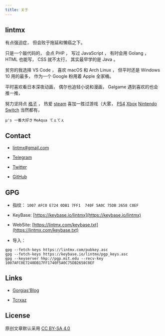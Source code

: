 ```yaml
---
title: 关于
---
```


## lintmx

有点强迫症，
但会败于拖延和懒癌之下。

只是一个敲代码的，
会点 PHP ，
写过 JavaScript ，
有时会用 Golang ，
HTML 也能写，
CSS 就不太行，
其实最早学的是 Java 。

贫穷的我选择 VS Code ，
喜欢 macOS 和 Arch Linux ，
但平时还是 Windows 10 用的最多，
作为一个 Google 粉用着 Apple 全家桶。

平时喜欢看日本深夜动画，
偶尔也追轻小说和漫画，
Galgame 遇到喜欢的也会推一推，

努力坚持点 [格子](https://bgm.tv/user/lintmx) ，
热爱 [steam](https://steamcommunity.com/id/lintmx) 喜加一胜过游戏（大雾，
[PS4](https://my.playstation.com/profile/lintmx)
[Xbox](https://account.xbox.com/zh-cn/profile?gamertag=lintmx)
[Nintendo Switch](SW-2829-1531-9696)
当然都有，

`μ's 一番大好き`
`MeAqua てぇてぇ`


## Contact

- [lintmx#gmail.com](mailto:lintmx@gmail.com)

- [Telegram](https://telegram.me/lintmx)

- [Twitter](https://twitter.com/lintmx)

- [GitHub](https://github.com/lintmx)

## GPG

- 指纹： `1007 AFC0 E724 0DB1 7FF1  740F 5A0C 75DB 2658 C0EF`

- KeyBase: [https://keybase.io/lintmx](https://keybase.io/lintmx)

- WebSite: [https://lintmx.com/keybase.txt](https://lintmx.com/keybase.txt)

- 导入：

```
gpg --fetch-keys https://lintmx.com/pubkey.asc
gpg --fetch-keys https://keybase.io/lintmx/pgp_keys.asc
gpg --keyserver hkp://pgp.mit.edu --recv-key 1007AFC0E7240DB17FF1740F5A0C75DB2658C0EF
```

## Links

- [Gorgias'Blog](https://gorgias.me/)

- [Tcrxaz](https://tcrxaz.com/)

## License

原创文章默认采用 [CC BY-SA 4.0](https://creativecommons.org/licenses/by-sa/4.0/deed.en)
